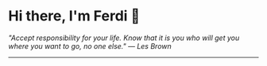 <h1>Hi there, I'm Ferdi 👋</h1>

<p><em>
  "Accept responsibility for your life. Know that it is you who will get you where you want to go, no one else." — Les Brown
</em></p>

---
